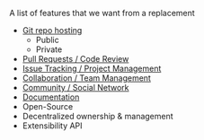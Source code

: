  A list of features that we want from a replacement

* [Git repo hosting](https://github.com/features#code-hosting)
  * Public
  * Private
* [Pull Requests / Code Review](https://github.com/features#code-review)
* [Issue Tracking / Project Management](https://github.com/features#project-management)
* [Collaboration / Team Management](https://github.com/features#team-management)
* [Community / Social Network](https://github.com/features#social-coding)
* [Documentation](https://github.com/features#documentation)
* Open-Source
* Decentralized ownership & management
* Extensibility API
